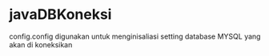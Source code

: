 # javaDBKoneksi
config.config digunakan untuk menginisaliasi setting database MYSQL yang akan di koneksikan
